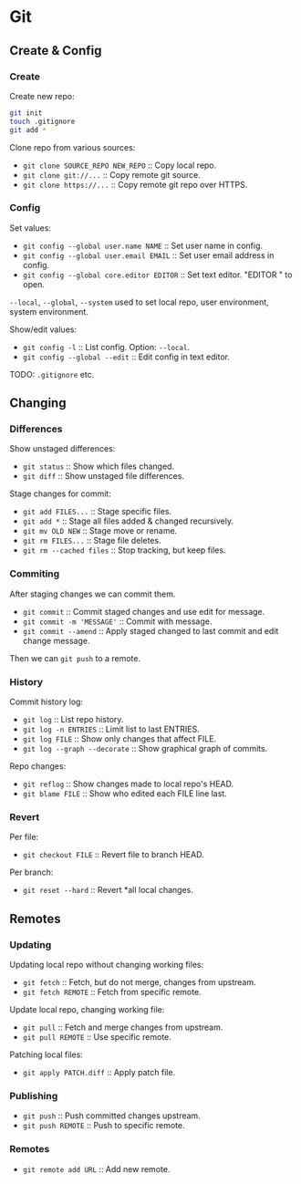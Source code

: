 Git
===

Create & Config
---------------

### Create

Create new repo:

```bash
git init
touch .gitignore
git add *
```

Clone repo from various sources:

- `git clone SOURCE_REPO NEW_REPO` :: Copy local repo.
- `git clone git://...` :: Copy remote git source.
- `git clone https://...` :: Copy remote git repo over HTTPS.

### Config

Set values:

- `git config --global user.name NAME` :: Set user name in config.
- `git config --global user.email EMAIL` :: Set user email address in config.
- `git config --global core.editor EDITOR` :: Set text editor. "EDITOR <file>" to open.

`--local`, `--global`, `--system` used to set local repo, user environment, system environment.

Show/edit values:

- `git config -l` :: List config. Option: `--local`.
- `git config --global --edit` :: Edit config in text editor.


TODO: `.gitignore` etc.


Changing
--------

### Differences

Show unstaged differences:

- `git status` :: Show which files changed.
- `git diff` :: Show unstaged file differences.

Stage changes for commit:

- `git add FILES...`      :: Stage specific files.
- `git add *`             :: Stage all files added & changed recursively.
- `git mv OLD NEW`        :: Stage move or rename.
- `git rm FILES...`       :: Stage file deletes.
- `git rm --cached files` :: Stop tracking, but keep files.


### Commiting

After staging changes we can commit them.

- `git commit`              :: Commit staged changes and use edit for message.
- `git commit -m 'MESSAGE'` :: Commit with message.
- `git commit --amend`      :: Apply staged changed to last commit and edit change message.

Then we can `git push` to a remote.


### History

Commit history log:

- `git log`                     :: List repo history.
- `git log -n ENTRIES`          :: Limit list to last ENTRIES.
- `git log FILE`                :: Show only changes that affect FILE.
- `git log --graph --decorate`  :: Show graphical graph of commits.

Repo changes:

- `git reflog`      :: Show changes made to local repo's HEAD.
- `git blame FILE`  :: Show who edited each FILE line last.


### Revert

Per file:

- `git checkout FILE`   :: Revert file to branch HEAD.

Per branch:

- `git reset --hard`    :: Revert *all local changes.


Remotes
-------

### Updating

Updating local repo without changing working files:

- `git fetch`         :: Fetch, but do not merge, changes from upstream.
- `git fetch REMOTE`  :: Fetch from specific remote.

Update local repo, changing working file:

- `git pull`          :: Fetch and merge changes from upstream.
- `git pull REMOTE`   :: Use specific remote.

Patching local files:

- `git apply PATCH.diff` :: Apply patch file.


### Publishing

- `git push`          :: Push committed changes upstream.
- `git push REMOTE`   :: Push to specific remote.


### Remotes

- `git remote add URL`  :: Add new remote.

